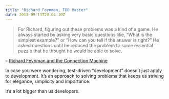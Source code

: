 ```yaml
---
title: "Richard Feynman, TDD Master"
date: 2013-09-11T20:04:10Z
---
```


> For Richard, figuring out these problems was a kind of a game. He
> always started by asking very basic questions like, “What is the
> simplest example?” or “How can you tell if the answer is right?” He
> asked questions until he reduced the problem to some essential puzzle
> that he thought he would be able to solve.

– [Richard Feynman and the Connection
Machine](http://longnow.org/essays/richard-feynman-connection-machine/)

In case you were wondering, test-driven “development” doesn’t just apply
to development. It’s an approach to solving problems that keeps us
striving for elegance, simplicity and importance.

It’s a lot bigger than us developers.
